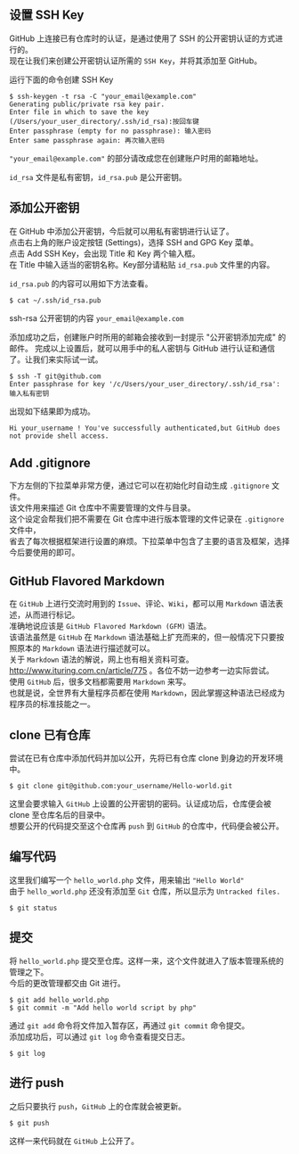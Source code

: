 ## 设置 SSH Key

GitHub 上连接已有仓库时的认证，是通过使用了 SSH 的公开密钥认证的方式进行的。   
现在让我们来创建公开密钥认证所需的 `SSH Key`，并将其添加至 GitHub。
	
运行下面的命令创建 SSH Key
	
	$ ssh-keygen -t rsa -C "your_email@example.com"
	Generating public/private rsa key pair.
	Enter file in which to save the key
	(/Users/your_user_directory/.ssh/id_rsa):按回车键
	Enter passphrase (empty for no passphrase): 输入密码
	Enter same passphrase again: 再次输入密码

`"your_email@example.com"` 的部分请改成您在创建账户时用的邮箱地址。
	
`id_rsa` 文件是私有密钥，`id_rsa.pub` 是公开密钥。
	
## 添加公开密钥

在 GitHub 中添加公开密钥，今后就可以用私有密钥进行认证了。	 
点击右上角的账户设定按钮 (Settings)，选择 SSH and GPG Key 菜单。      
点击 Add SSH Key，会出现 Title 和 Key 两个输入框。    
在 Title 中输入适当的密钥名称。Key部分请粘贴 `id_rsa.pub` 文件里的内容。    
	
`id_rsa.pub` 的内容可以用如下方法查看。  

	$ cat ~/.ssh/id_rsa.pub
	
ssh-rsa 公开密钥的内容 `your_email@example.com`
	
添加成功之后，创建账户时所用的邮箱会接收到一封提示 "公开密钥添加完成" 的邮件。
完成以上设置后，就可以用手中的私人密钥与 GitHub 进行认证和通信了。让我们来实际试一试。
	
	$ ssh -T git@github.com
	Enter passphrase for key '/c/Users/your_user_directory/.ssh/id_rsa': 输入私有密钥
	
出现如下结果即为成功。

	Hi your_username ! You've successfully authenticated,but GitHub does not provide shell access.
	
## Add .gitignore

下方左侧的下拉菜单非常方便，通过它可以在初始化时自动生成 `.gitignore` 文件。  
该文件用来描述 Git 仓库中不需要管理的文件与目录。  
这个设定会帮我们把不需要在 Git 仓库中进行版本管理的文件记录在 `.gitignore` 文件中，    
省去了每次根据框架进行设置的麻烦。下拉菜单中包含了主要的语言及框架，选择今后要使用的即可。
	
## GitHub Flavored Markdown

在 `GitHub` 上进行交流时用到的 `Issue`、评论、`Wiki`，都可以用 `Markdown` 语法表述，从而进行标记。    
准确地说应该是 `GitHub Flavored Markdown (GFM)` 语法。    
该语法虽然是 `GitHub` 在 `Markdown` 语法基础上扩充而来的，但一般情况下只要按照原本的 `Markdown` 语法进行描述就可以。   
关于 `Markdown` 语法的解说，网上也有相关资料可查。<http://www.ituring.com.cn/article/775> 。各位不妨一边参考一边实际尝试。  
使用 `GitHub` 后，很多文档都需要用 `Markdown` 来写。   
也就是说，全世界有大量程序员都在使用 `Markdown`，因此掌握这种语法已经成为程序员的标准技能之一。
	
## clone 已有仓库

尝试在已有仓库中添加代码并加以公开，先将已有仓库 clone 到身边的开发环境中。  
	
	$ git clone git@github.com:your_username/Hello-world.git
	
这里会要求输入 `GitHub` 上设置的公开密钥的密码。认证成功后，仓库便会被 clone 至仓库名后的目录中。  
想要公开的代码提交至这个仓库再 `push` 到 `GitHub` 的仓库中，代码便会被公开。	
	
## 编写代码

这里我们编写一个 `hello_world.php` 文件，用来输出 `"Hello World"`   
由于 `hello_world.php` 还没有添加至 `Git` 仓库，所以显示为 `Untracked files.`
	
	$ git status
	
## 提交

将 `hello_world.php` 提交至仓库。这样一来，这个文件就进入了版本管理系统的管理之下。  
今后的更改管理都交由 Git 进行。
	
	$ git add hello_world.php
	$ git commit -m "Add hello world script by php"	
	
通过 `git add` 命令将文件加入暂存区，再通过 `git commit` 命令提交。  
添加成功后，可以通过 `git log` 命令查看提交日志。
	
	$ git log
	
## 进行 push

之后只要执行 `push`，`GitHub` 上的仓库就会被更新。

	$ git push
	
这样一来代码就在 `GitHub` 上公开了。

		
		